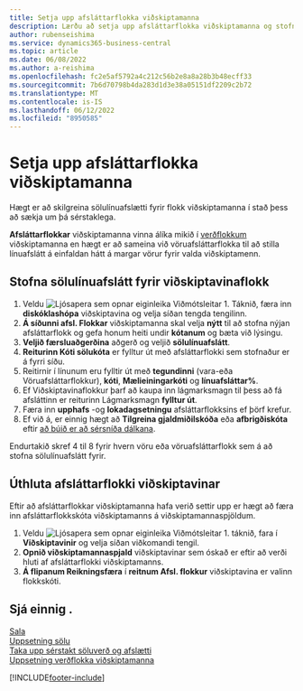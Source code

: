 ```yaml
---
title: Setja upp afsláttarflokka viðskiptamanna
description: Lærðu að setja upp afsláttarflokka viðskiptamanna og stofna sölulínuafslátt fyrir þessa flokka.
author: rubenseishima
ms.service: dynamics365-business-central
ms.topic: article
ms.date: 06/08/2022
ms.author: a-reishima
ms.openlocfilehash: fc2e5af5792a4c212c56b2e8a8a28b3b48ecff33
ms.sourcegitcommit: 7b6d70798b4da283d1d3e38a05151df2209c2b72
ms.translationtype: MT
ms.contentlocale: is-IS
ms.lasthandoff: 06/12/2022
ms.locfileid: "8950585"
---
```

# <a name="set-up-customer-discount-groups"></a>Setja upp afsláttarflokka viðskiptamanna

Hægt er að skilgreina sölulínuafslætti fyrir flokk viðskiptamanna í stað þess að sækja um þá sérstaklega.

**Afsláttarflokkar** viðskiptamanna vinna álíka mikið í [verðflokkum](sales-how-to-set-up-customer-price-groups.md) viðskiptamanna en hægt er að sameina við vöruafsláttarflokka til að stilla línuafslátt á einfaldan hátt á margar vörur fyrir valda viðskiptamenn.

## <a name="create-sales-line-discounts-for-a-customer-group"></a>Stofna sölulínuafslátt fyrir viðskiptavinaflokk

1. Veldu ![Ljósapera sem opnar eiginleika Viðmótsleitar 1.](media/ui-search/search_small.png "Segðu mér hvað þú vilt gera") Táknið, færa inn **diskóklashópa** viðskiptavina og velja síðan tengda tengilinn.
2. **Á síðunni afsl. Flokkar** viðskiptamanna skal velja **nýtt** til að stofna nýjan afsláttarflokk og gefa honum heiti undir **kótanum** og bæta við lýsingu.
3. **Veljið færsluaðgerðina** aðgerð og veljið **sölulínuafslátt**.
4. **Reiturinn Kóti sölukóta** er fylltur út með afsláttarflokki sem stofnaður er á fyrri síðu.
5. Reitirnir í línunum eru fylltir út með **tegundinni** (vara-eða Vöruafsláttarflokkur), **kóti**, **Mælieiningarkóti** og **línuafsláttar%**.
6. Ef Viðskiptavinaflokkur þarf að kaupa inn lágmarksmagn til þess að fá afsláttinn er reiturinn Lágmarksmagn **fylltur út**.
7. Færa inn **upphafs** -og **lokadagsetningu** afsláttarflokksins ef þörf krefur.
8. Ef við á, er einnig hægt að **Tilgreina gjaldmiðilskóða** eða **afbrigðiskóta** eftir [að búið er að sérsníða dálkana](ui-personalization-user.md).

Endurtakið skref 4 til 8 fyrir hvern vöru eða vöruafsláttarflokk sem á að stofna sölulínuafslátt fyrir.

## <a name="assign-a-customer-to-a-discount-group"></a>Úthluta afsláttarflokki viðskiptavinar

Eftir að afsláttarflokkar viðskiptamanna hafa verið settir upp er hægt að færa inn afsláttarflokkskóta viðskiptamanns á viðskiptamannaspjöldum.

1. Veldu ![Ljósapera sem opnar eiginleika Viðmótsleitar 1.](media/ui-search/search_small.png "Segðu mér hvað þú vilt gera") táknið, fara í **Viðskiptavinir** og velja síðan viðkomandi tengil.
2. **Opnið viðskiptamannaspjald** viðskiptavinar sem óskað er eftir að verði hluti af afsláttarflokki viðskiptamanns.
3. **Á flipanum Reikningsfæra** í **reitnum Afsl. flokkur** viðskiptavina er valinn flokkskóti.

## <a name="see-also"></a>Sjá einnig .

[Sala](sales-manage-sales.md)  
[Uppsetning sölu](sales-setup-sales.md)  
[Taka upp sérstakt söluverð og afslætti](sales-how-record-sales-price-discount-payment-agreements.md)  
[Uppsetning verðflokka viðskiptamanna](sales-how-to-set-up-customer-price-groups.md)  

[!INCLUDE[footer-include](includes/footer-banner.md)]
